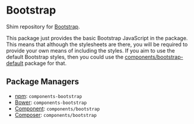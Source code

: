 <h1 id="bootstrap">Bootstrap</h1>

<p>Shim repository for <a href="https://getbootstrap.com">Bootstrap</a>.</p>

<p>This package just provides the basic Bootstrap JavaScript in the package. This
means that although the stylesheets are there, you will be required to provide
your own means of including the styles. If you aim to use the default Bootstrap
styles, then you could use the <a href="https://github.com/components/bootstrap-default">components/bootstrap-default</a>
package for that.</p>

<h2 id="package-managers">Package Managers</h2>

<ul>
<li><a href="http://npmjs.org/package/components-bootstrap">npm</a>: <code>components-bootstrap</code></li>
<li><a href="http://bower.io">Bower</a>: <code>components-bootstrap</code></li>
<li><a href="https://github.com/component/component">Component</a>: <code>components/bootstrap</code></li>
<li><a href="http://packagist.org/packages/components/bootstrap">Composer</a>: <code>components/bootstrap</code></li>
</ul>
